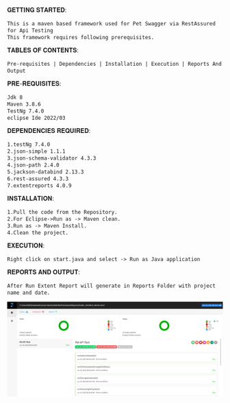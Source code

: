 𝐆𝐄𝐓𝐓𝐈𝐍𝐆 𝐒𝐓𝐀𝐑𝐓𝐄𝐃:

	This is a maven based framework used for Pet Swagger via RestAssured for Api Testing
	This framework requires following prerequisites.

𝐓𝐀𝐁𝐋𝐄𝐒 𝐎𝐅 𝐂𝐎𝐍𝐓𝐄𝐍𝐓𝐒:

    Pre-requisites | Dependencies | Installation | Execution | Reports And Output

𝐏𝐑𝐄-𝐑𝐄𝐐𝐔𝐈𝐒𝐈𝐓𝐄𝐒:

	Jdk 8
	Maven 3.8.6
	TestNg 7.4.0
 	eclipse Ide 2022/03
 
 
𝐃𝐄𝐏𝐄𝐍𝐃𝐄𝐍𝐂𝐈𝐄𝐒 𝐑𝐄𝐐𝐔𝐈𝐑𝐄𝐃:

 	1.testNg 7.4.0
 	2.json-simple 1.1.1
 	3.json-schema-validator 4.3.3
 	4.json-path 2.4.0
 	5.jackson-databind 2.13.3
 	6.rest-assured 4.3.3
 	7.extentreports 4.0.9
 
𝐈𝐍𝐒𝐓𝐀𝐋𝐋𝐀𝐓𝐈𝐎𝐍:

 	1.Pull the code from the Repository.
 	2.For Eclipse->Run as -> Maven clean. 
 	3.Run as -> Maven Install. 
 	4.Clean the project.
	
𝐄𝐗𝐄𝐂𝐔𝐓𝐈𝐎𝐍:

	Right click on start.java and select -> Run as Java application

𝐑𝐄𝐏𝐎𝐑𝐓𝐒 𝐀𝐍𝐃 𝐎𝐔𝐓𝐏𝐔𝐓:
 	
	After Run Extent Report will generate in Reports Folder with project name and date.
    
![img.png](./read-me/report.PNG)




